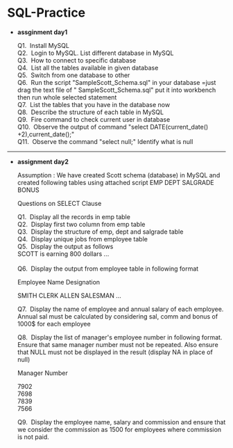 # SQL-Practice

 - **assginment day1** 
   
   Q1.&nbsp; Install MySQL<br>
   Q2.&nbsp; Login to MySQL. List different database in MySQL<br>
   Q3.&nbsp; How to connect to specific database<br>
   Q4.&nbsp; List all the tables available in given database<br>
   Q5.&nbsp; Switch from one database to other<br>
   Q6.&nbsp; Run the script "SampleScott_Schema.sql" in your database =just drag the text file of " SampleScott_Schema.sql" put it into workbench then run whole selected statement<br>
   Q7.&nbsp; List the tables that you have in the database now<br>
   Q8.&nbsp; Describe the structure of each table in MySQL<br>
   Q9.&nbsp; Fire command to check current user in database<br>
   Q10.&nbsp; Observe the output of command "select DATE(current_date() +2),current_date();"<br>
   Q11.&nbsp; Observe the command "select null;"  Identify what is null<br>

----------------------------------------
  
- **assignment day2** 
  
  Assumption : We have created Scott schema (database) in MySQL and created following tables using attached script
  EMP
  DEPT
  SALGRADE
  BONUS

  Questions on SELECT Clause
 
  Q1.&nbsp; Display all the records in emp table<br>
  Q2.&nbsp; Display first two column from emp table<br>
  Q3.&nbsp; Display the structure of emp, dept and salgrade table<br>
  Q4.&nbsp; Display unique jobs from employee table<br>
  Q5.&nbsp; Display the output as follows<br>
            SCOTT is earning 800 dollars
            ...<br><br>
  Q6.&nbsp; Display the output from employee table in following format<br>

   Employee Name  Designation 

   SMITH                 CLERK
   ALLEN                 SALESMAN
  ...
  
   Q7.&nbsp; Display the name of employee and annual salary of each employee. Annual sal must be calculated by considering sal, comm and bonus of 1000$ for each employee<br>
    
   Q8.&nbsp; Display the list of manager's employee number in following format. Ensure that same manager number must not be repeated. Also ensure that NULL must not be displayed in the result (display NA in place of null)<br>
    
    Manager Number
                         
    7902<br>
    7698<br>
    7839<br>
    7566<br>
    
    Q9.&nbsp; Display the employee name, salary and commission and ensure that we consider the commission as 1500 for employees where commission is not paid.<br>
